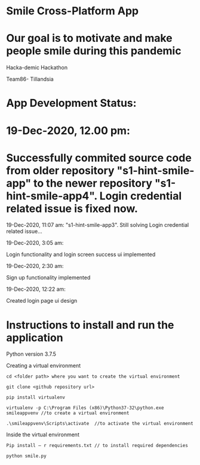 # Smile Cross-Platform App
# Our goal is to motivate and make people smile during this pandemic
 
Hacka-demic Hackathon

Team86- Tillandsia 
 
# App Development Status: 

# 19-Dec-2020, 12.00 pm:
# Successfully commited source code from older repository "s1-hint-smile-app" to the newer repository "s1-hint-smile-app4". Login credential related issue is fixed now.

19-Dec-2020, 11:07 am:
"s1-hint-smile-app3". Still solving Login credential related issue...


19-Dec-2020, 3:05 am:
 
 Login functionality and login screen success ui implemented
 
 19-Dec-2020, 2:30 am:
 
 Sign up functionality implemented
 
 19-Dec-2020, 12:22 am:
 
 Created login page ui design
 
# Instructions to install and run the application
 
Python version 3.7.5

Creating a virtual environment

    cd <folder path> where you want to create the virtual environment
	
    git clone <github repository url> 
	
    pip install virtualenv
			
    virtualenv -p C:\Program Files (x86)\Python37-32\python.exe smileappvenv //to create a virtual environment
			
    .\smileappvenv\Scripts\activate  //to activate the virtual environment
			
 
   Inside the virtual environment
			
    Pip install – r requirements.txt // to install required dependencies
				
    python smile.py

